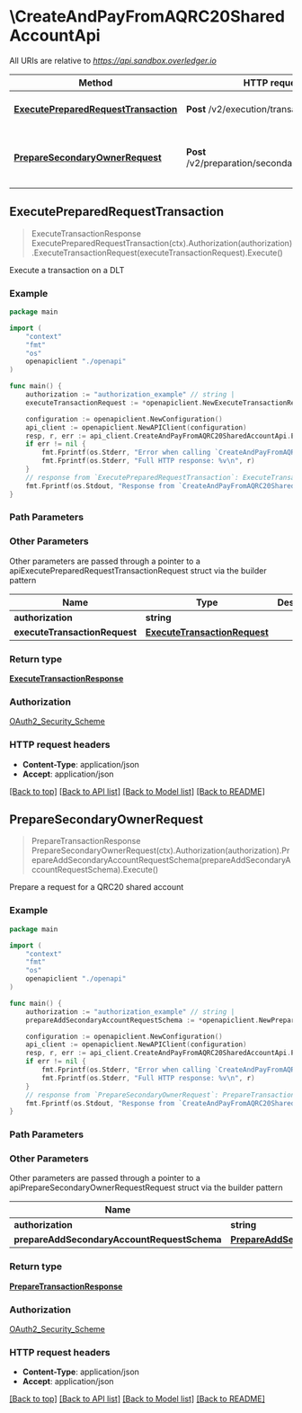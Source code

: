 # \CreateAndPayFromAQRC20SharedAccountApi

All URIs are relative to *https://api.sandbox.overledger.io*

Method | HTTP request | Description
------------- | ------------- | -------------
[**ExecutePreparedRequestTransaction**](CreateAndPayFromAQRC20SharedAccountApi.md#ExecutePreparedRequestTransaction) | **Post** /v2/execution/transaction | Execute a transaction on a DLT
[**PrepareSecondaryOwnerRequest**](CreateAndPayFromAQRC20SharedAccountApi.md#PrepareSecondaryOwnerRequest) | **Post** /v2/preparation/secondaryaccountowner | Prepare a request for a QRC20 shared account



## ExecutePreparedRequestTransaction

> ExecuteTransactionResponse ExecutePreparedRequestTransaction(ctx).Authorization(authorization).ExecuteTransactionRequest(executeTransactionRequest).Execute()

Execute a transaction on a DLT



### Example

```go
package main

import (
    "context"
    "fmt"
    "os"
    openapiclient "./openapi"
)

func main() {
    authorization := "authorization_example" // string | 
    executeTransactionRequest := *openapiclient.NewExecuteTransactionRequest("RequestId_example") // ExecuteTransactionRequest | 

    configuration := openapiclient.NewConfiguration()
    api_client := openapiclient.NewAPIClient(configuration)
    resp, r, err := api_client.CreateAndPayFromAQRC20SharedAccountApi.ExecutePreparedRequestTransaction(context.Background()).Authorization(authorization).ExecuteTransactionRequest(executeTransactionRequest).Execute()
    if err != nil {
        fmt.Fprintf(os.Stderr, "Error when calling `CreateAndPayFromAQRC20SharedAccountApi.ExecutePreparedRequestTransaction``: %v\n", err)
        fmt.Fprintf(os.Stderr, "Full HTTP response: %v\n", r)
    }
    // response from `ExecutePreparedRequestTransaction`: ExecuteTransactionResponse
    fmt.Fprintf(os.Stdout, "Response from `CreateAndPayFromAQRC20SharedAccountApi.ExecutePreparedRequestTransaction`: %v\n", resp)
}
```

### Path Parameters



### Other Parameters

Other parameters are passed through a pointer to a apiExecutePreparedRequestTransactionRequest struct via the builder pattern


Name | Type | Description  | Notes
------------- | ------------- | ------------- | -------------
 **authorization** | **string** |  | 
 **executeTransactionRequest** | [**ExecuteTransactionRequest**](ExecuteTransactionRequest.md) |  | 

### Return type

[**ExecuteTransactionResponse**](ExecuteTransactionResponse.md)

### Authorization

[OAuth2_Security_Scheme](../README.md#OAuth2_Security_Scheme)

### HTTP request headers

- **Content-Type**: application/json
- **Accept**: application/json

[[Back to top]](#) [[Back to API list]](../README.md#documentation-for-api-endpoints)
[[Back to Model list]](../README.md#documentation-for-models)
[[Back to README]](../README.md)


## PrepareSecondaryOwnerRequest

> PrepareTransactionResponse PrepareSecondaryOwnerRequest(ctx).Authorization(authorization).PrepareAddSecondaryAccountRequestSchema(prepareAddSecondaryAccountRequestSchema).Execute()

Prepare a request for a QRC20 shared account



### Example

```go
package main

import (
    "context"
    "fmt"
    "os"
    openapiclient "./openapi"
)

func main() {
    authorization := "authorization_example" // string | 
    prepareAddSecondaryAccountRequestSchema := *openapiclient.NewPrepareAddSecondaryAccountRequestSchema(*openapiclient.NewLocation("Technology_example", "Network_example"), "Type_example", "Urgency_example") // PrepareAddSecondaryAccountRequestSchema | 

    configuration := openapiclient.NewConfiguration()
    api_client := openapiclient.NewAPIClient(configuration)
    resp, r, err := api_client.CreateAndPayFromAQRC20SharedAccountApi.PrepareSecondaryOwnerRequest(context.Background()).Authorization(authorization).PrepareAddSecondaryAccountRequestSchema(prepareAddSecondaryAccountRequestSchema).Execute()
    if err != nil {
        fmt.Fprintf(os.Stderr, "Error when calling `CreateAndPayFromAQRC20SharedAccountApi.PrepareSecondaryOwnerRequest``: %v\n", err)
        fmt.Fprintf(os.Stderr, "Full HTTP response: %v\n", r)
    }
    // response from `PrepareSecondaryOwnerRequest`: PrepareTransactionResponse
    fmt.Fprintf(os.Stdout, "Response from `CreateAndPayFromAQRC20SharedAccountApi.PrepareSecondaryOwnerRequest`: %v\n", resp)
}
```

### Path Parameters



### Other Parameters

Other parameters are passed through a pointer to a apiPrepareSecondaryOwnerRequestRequest struct via the builder pattern


Name | Type | Description  | Notes
------------- | ------------- | ------------- | -------------
 **authorization** | **string** |  | 
 **prepareAddSecondaryAccountRequestSchema** | [**PrepareAddSecondaryAccountRequestSchema**](PrepareAddSecondaryAccountRequestSchema.md) |  | 

### Return type

[**PrepareTransactionResponse**](PrepareTransactionResponse.md)

### Authorization

[OAuth2_Security_Scheme](../README.md#OAuth2_Security_Scheme)

### HTTP request headers

- **Content-Type**: application/json
- **Accept**: application/json

[[Back to top]](#) [[Back to API list]](../README.md#documentation-for-api-endpoints)
[[Back to Model list]](../README.md#documentation-for-models)
[[Back to README]](../README.md)


